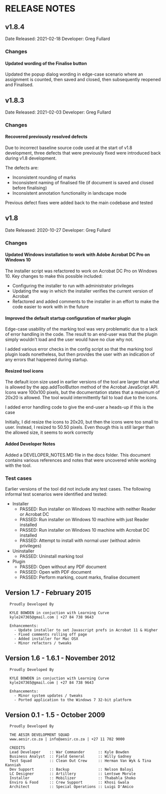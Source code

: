 # RELEASE NOTES

## v1.8.4

Date Released: 2021-02-18
Developer: Greg Fullard

### Changes
#### Updated wording of the Finalise button
Updated the popup dialog wording in edge-case scenario where an assignment is counted, then saved and closed, then subsequently reopened and Finalised.

## v1.8.3

Date Released: 2021-02-03
Developer: Greg Fullard

### Changes
#### Recovered previously resolved defects
Due to incorrect baseline source code used at the start of v1.8 development, three defects that were previously fixed were introduced back during v1.8 development.

The defects are:
 - Inconsistent rounding of marks
 - Inconsistent naming of finalised file (if document is saved and closed before finalising)
 - Inconsistent annotation functionality in landscape mode

Previous defect fixes were added back to the main codebase and tested

## v1.8

Date Released: 2020-10-27
Developer: Greg Fullard
  
### Changes   
#### Updated Windows installation to work with Adobe Acrobat DC Pro on Windows 10
The installer script was refactored to work on Acrobat DC Pro on Windows 10. Key changes to make this possible included:
- Configuring the installer to run with administrator privileges
- Updating the way in which the installer verifies the current version of Acrobat
- Refactored and added comments to the installer in an effort to make the code easier to work with in the future

#### Improved the default startup configuration of marker plugin
Edge-case usability of the marking tool was very problematic due to a lack of error handling in the code. The result to an end-user was that the plugin simply wouldn't load and the user would have no clue why not.

I added various error checks in the config script so that the marking tool plugin loads nonetheless, but then provides the user with an indication of any errors that happened during startup. 

#### Resized tool icons
The default icon size used in earlier versions of the tool are larger that what is allowed by the app.addToolButton method of the Acrobat JavaScript API. Icons ware 100x100 pixels, but the documentation states that a maximum of 20x20 is allowed. The tool would intermittently fail to load due to the icons.

I added error handling code to give the end-user a heads-up if this is the case

Initially, I did resize the icons to 20x20, but then the icons were too small to user. Instead, I resized to 50.50 pixels. Even though this is still larger than the allowed size, it seems to work correctly

#### Added Developer Notes
Added a DEVELOPER_NOTES.MD file in the docs folder. This document contains various references and notes that were uncovered while working with the tool.

### Test cases
Earlier versions of the tool did not include any test cases. The following informal test scenarios were identified and tested:

* Installer
  * PASSED: Run installer on Windows 10 machine with neither Reader or Acrobat DC
  * PASSED: Run installer on Windows 10 machine with just Reader installed
  * PASSED: Run installer on Windows 10 machine with Acrobat DC installed
  * PASSED: Attempt to install with normal user (without admin privileges)
* Uninstaller
  * PASSED: Uninstall marking tool
* Plugin
  * PASSED: Open without any PDF document
  * PASSED: Open with PDF document
  * PASSED: Perform marking, count marks, finalise document

## Version 1.7 - February 2015

      Proudly Developed By
   
      KYLE BOWDEN in conjuction with Learning Curve
      kyle247365@gmail.com | +27 84 738 9643
   
      Enhancements:
        - Update installer to set Javascript prefs in Acrobat 11 & Higher
        - Fixed comments rolling off page
        - Added installer for Mac OSX
        - Minor refactors / tweaks

## Version 1.6 - 1.6.1 -  November 2012
  
      Proudly Developed By
   
      KYLE BOWDEN in conjuction with Learning Curve
      kyle247365@gmail.com | +27 84 738 9643
   
      Enhancements:
        - Minor system updates / tweaks
        - Ported application to the Windows 7 32-bit platform
   
## Version 0.1 - 1.5 - October 2009

      Proudly Developed By
 
      THE AESIR DEVELOPMENT SQUAD 
      www.aesir.co.za | info@aesir.co.za | +27 11 702 9000
 
      CREDITS
      Lead Developer    :: War Commander      :: Kyle Bowden
      Business Analyst  :: Field General      :: Willy Gadney
      Test Squad        :: Clean Out Crew     :: Herman Van Wyk & Tina Kanniah
      Dev Support       :: Backup             :: Nelson Baloyi
      LC Designer       :: Artillery          :: Lentswe Morule
      Installer         :: Mobilizer          :: Thabahla Shoko
      Enviro & Food     :: Crew Support       :: Khosi Gwala
      Architect         :: Special Operations :: Luigi D'Amico

